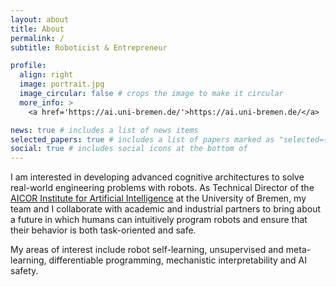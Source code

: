 ```yaml
---
layout: about
title: About
permalink: /
subtitle: Roboticist & Entrepreneur

profile:
  align: right
  image: portrait.jpg
  image_circular: false # crops the image to make it circular
  more_info: >
    <a href='https://ai.uni-bremen.de/'>https://ai.uni-bremen.de/</a>

news: true # includes a list of news items
selected_papers: true # includes a list of papers marked as "selected={true}"
social: true # includes social icons at the bottom of
---
```


I am interested in developing advanced cognitive architectures to solve real-world engineering problems with robots. As Technical Director of the [AICOR Institute for Artificial Intelligence](https://ai.uni-bremen.de/) at the University of Bremen, my team and I collaborate with academic and industrial partners to bring about a future in which humans can intuitively program robots and ensure that their behavior is both task-oriented and safe.

My areas of interest include robot self-learning, unsupervised and meta-learning, differentiable programming, mechanistic interpretability and AI safety.